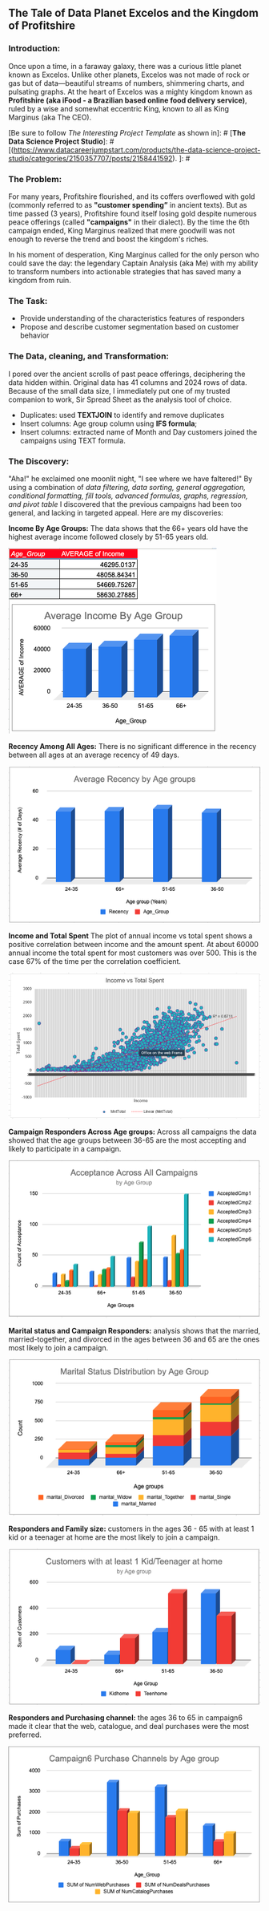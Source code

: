 ## The Tale of Data Planet Excelos and the Kingdom of Profitshire

### Introduction:
Once upon a time, in a faraway galaxy, there was a curious little planet known as Excelos. Unlike other planets, Excelos was not made of rock or gas but of data—beautiful streams of numbers, shimmering charts, and pulsating graphs. At the heart of Excelos was a mighty kingdom known as **Profitshire (aka iFood - a Brazilian based online food delivery service)**, ruled by a wise and somewhat eccentric King, known to all as King Marginus (aka The CEO). 

[Be sure to follow *The Interesting Project Template* as shown in]: # [**The Data Science Project Studio**]: #[(https://www.datacareerjumpstart.com/products/the-data-science-project-studio/categories/2150357707/posts/2158441592). ]: #

### The Problem:

For many years, Profitshire flourished, and its coffers overflowed with gold (commonly referred to as **"customer spending”** in ancient texts). But as time passed (3 years), Profitshire found itself losing gold despite numerous peace offerings (called **"campaigns"** in their dialect). By the time the 6th campaign ended, King Marginus realized that mere goodwill was not enough to reverse the trend and boost the kingdom's riches.

In his moment of desperation, King Marginus called for the only person who could save the day: the legendary Captain Analysis (aka Me) with my ability to transform numbers into actionable strategies that has saved many a kingdom from ruin.

### The Task:
- Provide understanding of the characteristics features of responders
- Propose and describe customer segmentation based on customer behavior

### The Data, cleaning, and Transformation:
I pored over the ancient scrolls of past peace offerings, deciphering the data hidden within.
Original data has 41 columns and 2024 rows of data. Because of the small data size, I immediately put one of my trusted companion to work, Sir Spread Sheet as the analysis tool of choice. 

- Duplicates: used **TEXTJOIN** to identify and remove duplicates
- Insert columns: Age group column using **IFS formula**;
- Insert columns: extracted name of Month and Day customers joined the campaigns using TEXT formula.

### The Discovery:
"Aha!" he exclaimed one moonlit night, "I see where we have faltered!"
By using a combination of *data filtering, data sorting, general aggregation, conditional formatting, fill tools, advanced formulas, graphs, regression, and pivot table* I discovered that the previous campaigns had been too general, and lacking in targeted appeal. Here are my discoveries: 

**Income By Age Groups:**
The data shows that the 66+ years old have the highest average income followed closely by 51-65 years old.

<img src="images/Av Income and Age.png?raw=true"/>


**Recency Among All Ages:**
There is no significant difference in the recency between all ages at an average recency of 49 days.

<img src="images/Average Recency by Age Group.png?raw=true"/>


**Income and Total Spent**
The plot of annual income vs total spent shows a positive correlation between income and the amount spent. At about 60000 annual income the total spent for most customers was over 500. This is the case 67% of the time per the correlation coefficient.

<img src="images/Scatter Plot of Income and total spent.png?raw=true"/>


**Campaign Responders Across Age groups:** 
Across all campaigns the data showed that the age groups between 36-65 are the most accepting and likely to participate in a campaign. 

<img src="images/Acceptance across all campaigns.png?raw=true"/>


**Marital status and Campaign Responders:** 
analysis shows that the married, married-together, and divorced in the ages between 36 and 65 are the ones most likely to join a campaign.

<img src="images/Marital Status by Age group.png?raw=true"/>


**Responders and Family size:** 
customers in the ages 36 - 65 with at least 1 kid or a teenager at home are the most likely to join a campaign.

<img src="images/Customers with kid.png?raw=true"/>


**Responders and Purchasing channel:** 
the ages 36 to 65 in campaign6 made it clear that the web, catalogue, and deal purchases were the most preferred. 

<img src="images/Sum of Purchases.png?raw=true"/>


